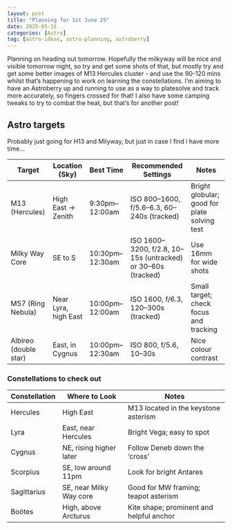 ```yaml
---
layout: post
title: "Planning for 1st June 25"
date: 2025-05-31
categories: [Astro]
tag: [astro-ideas, astro-planning, astroberry]
---
```


Planning on heading out tomorrow.  Hopefully the milkyway will be nice and visible tomorrow night, so try and get some shots of that, but mostly try and get some better images of M13 Hercules cluster - and use the 90-120 mins whilst that’s happening to work on learning the constellations.  I’m aiming to have an Astroberry up and running to use as a way to platesolve and track more accurately, so fingers crossed for that!  I also have some camping tweaks to try to combat the heat, but that’s for another post!

## Astro targets ##
Probably just going for H13 and Milyway, but just in case I find i have more time...

<div class="table-wrapper">
  <table class="responsive-table">
    <thead>
      <tr>
        <th>Target</th>
        <th>Location (Sky)</th>
        <th>Best Time</th>
        <th>Recommended Settings</th>
        <th>Notes</th>
      </tr>
    </thead>
    <tbody>
      <tr>
        <td data-label="Target">M13 (Hercules)</td>
        <td data-label="Location (Sky)">High East → Zenith</td>
        <td data-label="Best Time">9:30pm–12:00am</td>
        <td data-label="Recommended Settings">ISO 800–1600, f/5.6–6.3, 60–240s (tracked)</td>
        <td data-label="Notes">Bright globular; good for plate solving test</td>
      </tr>
      <tr>
        <td data-label="Target">Milky Way Core</td>
        <td data-label="Location (Sky)">SE to S</td>
        <td data-label="Best Time">10:30pm–12:30am</td>
        <td data-label="Recommended Settings">ISO 1600–3200, f/2.8, 10–15s (untracked) or 30–60s (tracked)</td>
        <td data-label="Notes">Use 16mm for wide shots</td>
      </tr>
      <tr>
        <td data-label="Target">M57 (Ring Nebula)</td>
        <td data-label="Location (Sky)">Near Lyra, high East</td>
        <td data-label="Best Time">10:00pm–12:00am</td>
        <td data-label="Recommended Settings">ISO 1600, f/6.3, 120–300s (tracked)</td>
        <td data-label="Notes">Small target; check focus and tracking</td>
      </tr>
      <tr>
        <td data-label="Target">Albireo (double star)</td>
        <td data-label="Location (Sky)">East, in Cygnus</td>
        <td data-label="Best Time">10:00pm–12:30am</td>
        <td data-label="Recommended Settings">ISO 800, f/5.6, 10–30s</td>
        <td data-label="Notes">Nice colour contrast</td>
      </tr>
    </tbody>
  </table>
</div>

### Constellations to check out ###

<div class="table-wrapper">
  <table class="responsive-table">
    <thead>
      <tr>
        <th>Constellation</th>
        <th>Where to Look</th>
        <th>Notes</th>
      </tr>
    </thead>
    <tbody>
      <tr>
        <td data-label="Constellation">Hercules</td>
        <td data-label="Where to Look">High East</td>
        <td data-label="Notes">M13 located in the keystone asterism</td>
      </tr>
      <tr>
        <td data-label="Constellation">Lyra</td>
        <td data-label="Where to Look">East, near Hercules</td>
        <td data-label="Notes">Bright Vega; easy to spot</td>
      </tr>
      <tr>
        <td data-label="Constellation">Cygnus</td>
        <td data-label="Where to Look">NE, rising higher later</td>
        <td data-label="Notes">Follow Deneb down the ‘cross’</td>
      </tr>
      <tr>
        <td data-label="Constellation">Scorpius</td>
        <td data-label="Where to Look">SE, low around 11pm</td>
        <td data-label="Notes">Look for bright Antares</td>
      </tr>
      <tr>
        <td data-label="Constellation">Sagittarius</td>
        <td data-label="Where to Look">SE, near Milky Way core</td>
        <td data-label="Notes">Good for MW framing; teapot asterism</td>
      </tr>
      <tr>
        <td data-label="Constellation">Boötes</td>
        <td data-label="Where to Look">High, above Arcturus</td>
        <td data-label="Notes">Kite shape; prominent and helpful anchor</td>
      </tr>
    </tbody>
  </table>
</div>

